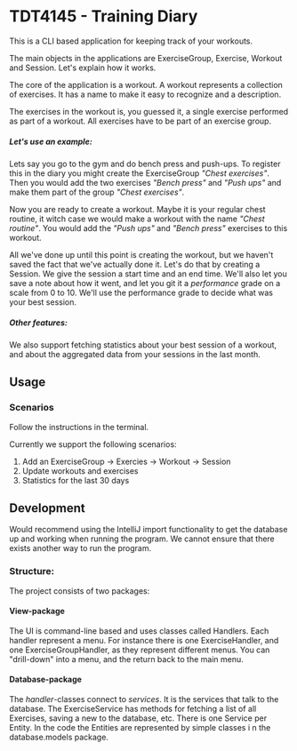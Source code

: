 # TDT4145 - Training Diary

This is a CLI based application for keeping track of your workouts.

The main objects in the applications are ExerciseGroup, Exercise, Workout and Session. Let's explain how it works.

The core of the application is a workout. A workout represents a collection of exercises. It has a name to make it easy to recognize and a description. 

The exercises in the workout is, you guessed it, a single exercise performed as part of a workout. All exercises have to be part of an exercise group. 

##### Let's use an example:

Lets say you go to the gym and do bench press and push-ups. To register this in the diary you might  create the ExerciseGroup _"Chest exercises"_. Then you would add the two exercises _"Bench press"_ and _"Push ups"_ and make them part of the group _"Chest exercises"_.

Now you are ready to create a workout. Maybe it is your regular chest routine, it witch case we would make a workout with the name _"Chest routine"_. You would add the _"Push ups"_ and _"Bench press"_ exercises to this workout. 

All we've done up until this point is creating the workout, but we haven't saved the fact that we've actually done it. Let's do that by creating a Session. We give the session a start time and an end time. We'll also let you save a note about how it went, and let you git it a _performance_ grade on a scale from 0 to 10. We'll use the performance grade to decide what was your best session. 

##### Other features:

We also support fetching statistics about your best session of a workout, and about the aggregated data from your sessions in the last month. 


## Usage

### Scenarios

Follow the instructions in the terminal.

Currently we support the following scenarios:
1. Add an ExerciseGroup -> Exercies -> Workout -> Session
2. Update workouts and exercises
3. Statistics for the last 30 days

## Development

Would recommend using the IntelliJ import functionality to get the database up and working when running the program. We cannot ensure that there exists another way to run the program.

### Structure:

The project consists of two packages:

#### View-package

The UI is command-line based and uses classes called Handlers. Each handler represent a menu. For instance there is one ExerciseHandler, and one ExerciseGroupHandler, as they represent different menus. You can "drill-down" into a menu, and the return back to the main menu. 

#### Database-package
The _handler_-classes connect to _services_. It is the services that talk to the database. The ExerciseService has methods for fetching a list of all Exercises, saving a new to the database, etc. There is one Service per Entity. In the code the Entities are represented by simple classes i n the database.models package. 


